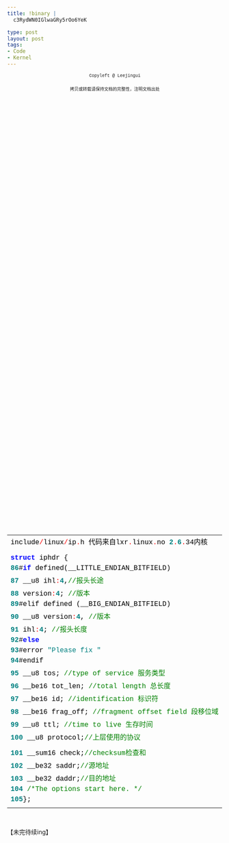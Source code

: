 ```yaml
--- 
title: !binary |
  c3RydWN0IGlwaGRy5rOo6YeK

type: post
layout: post
tags: 
- Code
- Kernel
---
```

<div style="text-align: center;"><span style="font-family: 'Courier New'; font-size: x-small;">Copyleft @ Leejingui      <br style="font: 12px song, verdana;" /></span></div><br/><div style="text-align: center;"><span style="font-family: 'Courier New'; font-size: x-small;">拷贝或转载请保持文档的完整性，注明文档出处</span></div><br/><div style="text-align: center;"></div><br/><div style="font-size: 12px; line-height: 12px; font-family: courier new;"><br/><table style="width: 100%; border-width: 0px; padding: 0px;" cellspacing="0"><br/><tbody><br/><tr><br/><td><span style="color: #000000;">include</span><span style="color: #ff0000;">/</span><span style="color: #000000;">linux</span><span style="color: #ff0000;">/</span><span style="color: #000000;">ip</span><span style="color: #ff0000;">.</span><span style="color: #000000;">h</span><span style="color: #000000;"> </span><span style="color: #000000;">代码来自lxr</span><span style="color: #ff0000;">.</span><span style="color: #000000;">linux</span><span style="color: #ff0000;">.</span><span style="color: #000000;">no</span><span style="color: #000000;"> </span><strong><span style="color: #008080;">2</span></strong><span style="color: #ff0000;">.</span><strong><span style="color: #008080;">6</span></strong><span style="color: #ff0000;">.</span><span style="color: #000000;">34内核</span></td><br/></tr><br/><tr><br/><td></td><br/></tr><br/><tr><br/><td></td><br/></tr><br/><tr><br/><td><strong><span style="color: #0000ff;">struct</span></strong><span style="color: #000000;"> </span><span style="color: #000000;">iphdr</span><span style="color: #000000;"> </span><span style="color: #000000;">{</span></td><br/></tr><br/><tr><br/><td><strong><span style="color: #008080;">86</span></strong><span style="color: #000000;">#</span><strong><span style="color: #0000ff;">if</span></strong><span style="color: #000000;"> </span><span style="color: #000000;">defined(__LITTLE_ENDIAN_BITFIELD)</span></td><br/></tr><br/><tr><br/><td><strong><span style="color: #008080;">87</span></strong><span style="color: #000000;"> </span><span style="color: #000000;">__u8</span><span style="color: #000000;"> </span><span style="color: #000000;">ihl</span><span style="color: #ff0000;">:</span><strong><span style="color: #008080;">4</span></strong><span style="color: #000000;">,</span><span style="color: #008000;">//</span><span style="color: #008000;">报头长途</span></td><br/></tr><br/><tr><br/><td><strong><span style="color: #008080;">88</span></strong><span style="color: #000000;"> </span><span style="color: #000000;">version</span><span style="color: #ff0000;">:</span><strong><span style="color: #008080;">4</span></strong><span style="color: #000000;">;</span><span style="color: #000000;"> </span><span style="color: #008000;">//</span><span style="color: #008000;">版本</span></td><br/></tr><br/><tr><br/><td><strong><span style="color: #008080;">89</span></strong><span style="color: #000000;">#elif</span><span style="color: #000000;"> </span><span style="color: #000000;">defined</span><span style="color: #000000;"> </span><span style="color: #000000;">(__BIG_ENDIAN_BITFIELD)</span></td><br/></tr><br/><tr><br/><td><strong><span style="color: #008080;">90</span></strong><span style="color: #000000;"> </span><span style="color: #000000;">__u8</span><span style="color: #000000;"> </span><span style="color: #000000;">version</span><span style="color: #ff0000;">:</span><strong><span style="color: #008080;">4</span></strong><span style="color: #000000;">,</span><span style="color: #000000;"> </span><span style="color: #008000;">//</span><span style="color: #008000;">版本</span></td><br/></tr><br/><tr><br/><td><strong><span style="color: #008080;">91</span></strong><span style="color: #000000;"> </span><span style="color: #000000;">ihl</span><span style="color: #ff0000;">:</span><strong><span style="color: #008080;">4</span></strong><span style="color: #000000;">;</span><span style="color: #000000;"> </span><span style="color: #008000;">//</span><span style="color: #008000;">报头长度</span></td><br/></tr><br/><tr><br/><td><strong><span style="color: #008080;">92</span></strong><span style="color: #000000;">#</span><strong><span style="color: #0000ff;">else</span></strong></td><br/></tr><br/><tr><br/><td><strong><span style="color: #008080;">93</span></strong><span style="color: #000000;">#error</span><span style="color: #000000;"> </span><span style="color: #008080;">"</span><span style="color: #008080;">Please</span><span style="color: #008080;"> </span><span style="color: #008080;">fix</span><span style="color: #008080;"> </span><span style="color: #008080;"><asm/byteorder.h></span><span style="color: #008080;">"</span></td><br/></tr><br/><tr><br/><td><strong><span style="color: #008080;">94</span></strong><span style="color: #000000;">#endif</span></td><br/></tr><br/><tr><br/><td><strong><span style="color: #008080;">95</span></strong><span style="color: #000000;"> </span><span style="color: #000000;">__u8</span><span style="color: #000000;"> </span><span style="color: #000000;">tos;</span><span style="color: #000000;"> </span><span style="color: #008000;">//</span><span style="color: #008000;">type</span><span style="color: #008000;"> </span><span style="color: #008000;">of</span><span style="color: #008000;"> </span><span style="color: #008000;">service</span><span style="color: #008000;"> </span><span style="color: #008000;">服务类型</span></td><br/></tr><br/><tr><br/><td><strong><span style="color: #008080;">96</span></strong><span style="color: #000000;"> </span><span style="color: #000000;">__be16</span><span style="color: #000000;"> </span><span style="color: #000000;">tot_len;</span><span style="color: #000000;"> </span><span style="color: #008000;">//</span><span style="color: #008000;">total</span><span style="color: #008000;"> </span><span style="color: #008000;">length</span><span style="color: #008000;"> </span><span style="color: #008000;">总长度</span></td><br/></tr><br/><tr><br/><td><strong><span style="color: #008080;">97</span></strong><span style="color: #000000;"> </span><span style="color: #000000;">__be16</span><span style="color: #000000;"> </span><span style="color: #000000;">id;</span><span style="color: #000000;"> </span><span style="color: #008000;">//</span><span style="color: #008000;">identification</span><span style="color: #008000;"> </span><span style="color: #008000;">标识符</span></td><br/></tr><br/><tr><br/><td><strong><span style="color: #008080;">98</span></strong><span style="color: #000000;"> </span><span style="color: #000000;">__be16</span><span style="color: #000000;"> </span><span style="color: #000000;">frag_off;</span><span style="color: #000000;"> </span><span style="color: #008000;">//</span><span style="color: #008000;">fragment</span><span style="color: #008000;"> </span><span style="color: #008000;">offset</span><span style="color: #008000;"> </span><span style="color: #008000;">field</span><span style="color: #008000;"> </span><span style="color: #008000;">段移位域</span></td><br/></tr><br/><tr><br/><td><strong><span style="color: #008080;">99</span></strong><span style="color: #000000;"> </span><span style="color: #000000;">__u8</span><span style="color: #000000;"> </span><span style="color: #000000;">ttl;</span><span style="color: #000000;"> </span><span style="color: #008000;">//</span><span style="color: #008000;">time</span><span style="color: #008000;"> </span><span style="color: #008000;">to</span><span style="color: #008000;"> </span><span style="color: #008000;">live</span><span style="color: #008000;"> </span><span style="color: #008000;">生存时间</span></td><br/></tr><br/><tr><br/><td><strong><span style="color: #008080;">100</span></strong><span style="color: #000000;"> </span><span style="color: #000000;">__u8</span><span style="color: #000000;"> </span><span style="color: #000000;">protocol;</span><span style="color: #008000;">//</span><span style="color: #008000;">上层使用的协议</span></td><br/></tr><br/><tr><br/><td></td><br/></tr><br/><tr><br/><td><strong><span style="color: #008080;">101</span></strong><span style="color: #000000;"> </span><span style="color: #000000;">__sum16</span><span style="color: #000000;"> </span><span style="color: #000000;">check;</span><span style="color: #008000;">//</span><span style="color: #008000;">checksum检查和</span></td><br/></tr><br/><tr><br/><td><strong><span style="color: #008080;">102</span></strong><span style="color: #000000;"> </span><span style="color: #000000;">__be32</span><span style="color: #000000;"> </span><span style="color: #000000;">saddr;</span><span style="color: #008000;">//</span><span style="color: #008000;">源地址</span></td><br/></tr><br/><tr><br/><td><strong><span style="color: #008080;">103</span></strong><span style="color: #000000;"> </span><span style="color: #000000;">__be32</span><span style="color: #000000;"> </span><span style="color: #000000;">daddr;</span><span style="color: #008000;">//</span><span style="color: #008000;">目的地址</span></td><br/></tr><br/><tr><br/><td><strong><span style="color: #008080;">104</span></strong><span style="color: #000000;"> </span><span style="color: #008000;">/*</span><span style="color: #008000;">The</span><span style="color: #008000;"> </span><span style="color: #008000;">options</span><span style="color: #008000;"> </span><span style="color: #008000;">start</span><span style="color: #008000;"> </span><span style="color: #008000;">here.</span><span style="color: #008000;"> </span><span style="color: #008000;">*/</span></td><br/></tr><br/><tr><br/><td><strong><span style="color: #008080;">105</span></strong><span style="color: #000000;">}</span><span style="color: #000000;">;</span></td><br/></tr><br/><tr><br/><td></td><br/></tr><br/></tbody><br/></table><br/></div><br/><div>【未完待续ing】</div>
